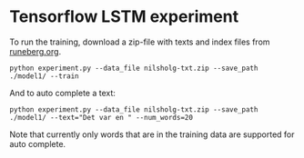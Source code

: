 # Tensorflow LSTM experiment

To run the training, download a zip-file with texts and index files from [runeberg.org](http://runeberg.org/).

```
python experiment.py --data_file nilsholg-txt.zip --save_path ./model1/ --train
```
And to auto complete a text:

```
python experiment.py --data_file nilsholg-txt.zip --save_path ./model1/ --text="Det var en " --num_words=20
```

Note that currently only words that are in the training data are supported for auto complete.
